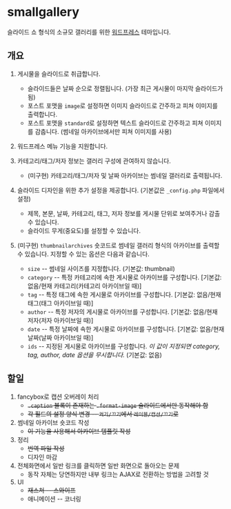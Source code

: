 smallgallery
============

슬라이드 쇼 형식의 소규모 갤러리를 위한 [워드프레스](http://wordpress.org) 테마입니다.

개요
----

1. 게시물을 슬라이드로 취급합니다.
    * 슬라이드들은 날짜 순으로 정렬됩니다. (가장 최근 게시물이 마지막 슬라이드가 됨)
    * 포스트 포맷을 `image`로 설정하면 이미지 슬라이드로 간주하고 피쳐 이미지를 출력합니다.
	* 포스트 포맷을 `standard`로 설정하면 텍스트 슬라이드로 간주하고 피쳐 이미지를 감춥니다. (썸네일 아카이브에서만 피쳐 이미지를 사용)

2. 워드프레스 메뉴 기능을 지원합니다.

3. 카테고리/태그/저자 정보는 갤러리 구성에 관여하지 않습니다.
    * (미구현) 카테고리/태그/저자 및 날짜 아카이브는 썸네일 갤러리로 출력됩니다.

4. 슬라이드 디자인을 위한 추가 설정을 제공합니다. (기본값은 `_config.php` 파일에서 설정)
    * 제목, 본문, 날짜, 카테고리, 태그, 저자 정보를 게시물 단위로 보여주거나 감출 수 있습니다.
	* 슬라이드 무게(중요도)를 설정할 수 있습니다.

5. (미구현) `thumbnailarchives` 숏코드로 썸네일 갤러리 형식의 아카이브를 출력할 수 있습니다. 지정할 수 있는 옵션은 다음과 같습니다.
    * `size` -- 썸네일 사이즈를 지정합니다. (기본값: thumbnail)
	* `category` -- 특정 카테고리에 속한 게시물로 아카이브를 구성합니다. [기본값: 없음/현재 카테고리(카테고리 아카이브일 때)]
	* `tag` -- 특정 태그에 속한 게시물로 아카이브를 구성합니다. [기본값: 없음/현재 태그(태그 아카이브일 때)]
	* `author` -- 특정 저자의 게시물로 아카이브를 구성합니다. [기본값: 없음/현재 저자(저자 아카이브일 때)]
	* `date` -- 특정 날짜에 속한 게시물로 아카이브를 구성합니다. [기본값: 없음/현재 날짜(날짜 아카이브일 때)]
	* `ids` -- 지정된 게시물로 아카이브를 구성합니다. *이 값이 지정되면 category, tag, author, date 옵션을 무시합니다.* (기본값: 없음)

할일
----

1. fancybox로 캡션 오버레이 처리
    * <del>`.caption` 블록이 존재하는 `.format-image` 슬라이드에서만 동작해야 함</del>
	* <del>각 필드의 설정 양식 변경 -- `켜기/끄기`에서 `레이블/캡션/끄기`로</del>
2. 썸네일 아카이브 숏코드 작성
    * <del>이 기능을 사용해서 아카이브 템플릿 작성</del>
3. 정리
    * <del>번역 파일 작성</del>
	* 디자인 마감
4. 전체화면에서 일반 링크를 클릭하면 일반 화면으로 돌아오는 문제
    * 동작 자체는 당연하지만 내부 링크는 AJAX로 전환하는 방법을 고려할 것
5. UI
    * <del>재스쳐 -- 스와이프</del>
	* 애니메이션 -- 코너링
